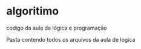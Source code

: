 # algoritimo
codigo da aula de lógica e programação

Pasta contendo todos os arquivos da aula de logica


